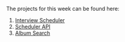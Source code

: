 The projects for this week can be found here:

1. [Interview Scheduler](https://github.com/Emeka-asogwa/scheduler)
2. [Scheduler API](https://github.com/Emeka-asogwa/scheduler-api)
3. [Album Search](https://github.com/Emeka-asogwa/album-search)
